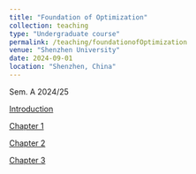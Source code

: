 ```yaml
---
title: "Foundation of Optimization"
collection: teaching
type: "Undergraduate course"
permalink: /teaching/foundationofOptimization
venue: "Shenzhen University"
date: 2024-09-01
location: "Shenzhen, China"
---
```


Sem. A 2024/25


<a class="button pdf" href="https://li-x-p.github.io/files/Course/foundationofOptimization/Intro.pdf" rel="permalink">Introduction</a>

<a class="button pdf" href="https://li-x-p.github.io/files/Course/foundationofOptimization/Chapter_1.pdf" rel="permalink">Chapter 1</a>

<a class="button pdf" href="https://li-x-p.github.io/files/Course/foundationofOptimization/Chapter_2.pdf" rel="permalink">Chapter 2</a>

<a class="button pdf" href="https://li-x-p.github.io/files/Course/foundationofOptimization/Chapter_3.pdf" rel="permalink">Chapter 3</a>